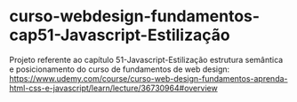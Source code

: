 # curso-webdesign-fundamentos-cap51-Javascript-Estilização
Projeto referente ao capítulo 51-Javascript-Estilização estrutura semântica e posicionamento do curso de fundamentos de web design: https://www.udemy.com/course/curso-web-design-fundamentos-aprenda-html-css-e-javascript/learn/lecture/36730964#overview
